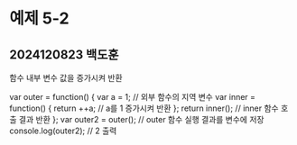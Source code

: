# 예제 5-2  
## 2024120823 백도훈  

함수 내부 변수 값을 증가시켜 반환

var outer = function() {
  var a = 1;  // 외부 함수의 지역 변수
  var inner = function() {
    return ++a;  // a를 1 증가시켜 반환
  };
  return inner();  // inner 함수 호출 결과 반환
};
var outer2 = outer();  // outer 함수 실행 결과를 변수에 저장
console.log(outer2);  // 2 출력
